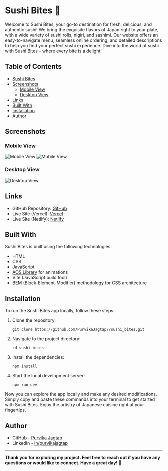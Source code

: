 # Sushi Bites 🍣

Welcome to Sushi Bites, your go-to destination for fresh, delicious, and authentic sushi! We bring the exquisite flavors of Japan right to your plate, with a wide variety of sushi rolls, nigiri, and sashimi. Our website offers an easy-to-navigate menu, seamless online ordering, and detailed descriptions to help you find your perfect sushi experience. Dive into the world of sushi with Sushi Bites – where every bite is a delight!


## Table of Contents

- [Sushi Bites](#sushi-bites)
- [Screenshots](#screenshots)
  - [Mobile View](#mobile-view)
  - [Desktop View](#desktop-view)
- [Links](#links)
- [Built With](#built-with)
- [Installation](#installation)
- [Author](#author)

## Screenshots

### Mobile View

![Mobile View](https://imgur.com/E2L6tbO.png)
![Mobile View](https://imgur.com/rBT8bZ3.png)

### Desktop View

![Desktop View](https://imgur.com/G0MjiiP.gif)

## Links

- GitHub Repository: [GitHub](https://github.com/bkpecho/sushi-delights/)
- Live Site (Vercel): [Vercel](https://sushi-delights.vercel.app/)
- Live Site (Netlify): [Netlify](https://sushi-delights.netlify.app/)

## Built With

Sushi Bites is built using the following technologies:

- HTML
- CSS
- JavaScript
- [AOS Library](https://michalsnik.github.io/aos/) for animations
- Vite (JavaScript build tool)
- BEM (Block-Element-Modifier) methodology for CSS architecture

## Installation

To run the Sushi Bites app locally, follow these steps:

1. Clone the repository:

   ```
   git clone https://github.com/PurvikaJagtap7/sushi_bites.git
   ```

2. Navigate to the project directory:

   ```
   cd sushi-bites
   ```

3. Install the dependencies:

   ```
   npm install
   ```

4. Start the local development server:
   ```
   npm run dev
   ```

Now you can explore the app locally and make any desired modifications. Simply copy and paste these commands into your terminal to get started with Sushi Bites. Enjoy the artistry of Japanese cuisine right at your fingertips.

## Author

- GitHub - [Purvika Jagtap](https://github.com/PurvikaJagtap7)
- LinkedIn - [in/purvikajagtap](https://www.linkedin.com/in/purvika-jagtap-757b89283/)

---

**Thank you for exploring my project. Feel free to reach out if you have any questions or would like to connect. Have a great day! 🍣**
